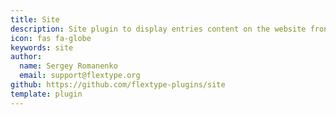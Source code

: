 ```yaml
---
title: Site
description: Site plugin to display entries content on the website frontend.
icon: fas fa-globe
keywords: site
author:
  name: Sergey Romanenko
  email: support@flextype.org
github: https://github.com/flextype-plugins/site
template: plugin
---
```

